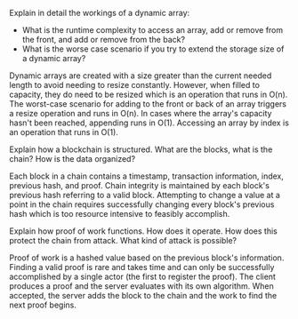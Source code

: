 Explain in detail the workings of a dynamic array:
* What is the runtime complexity to access an array, add or remove from the front, and add or remove from the back?
* What is the worse case scenario if you try to extend the storage size of a dynamic array?

Dynamic arrays are created with a size greater than the current needed length to avoid needing to resize constantly. However, when filled to capacity, they do need to be resized which is an operation that runs in O(n). The worst-case scenario for adding to the front or back of an array triggers a resize operation and runs in O(n). In cases where the array's capacity hasn't been reached, appending runs in O(1). Accessing an array by index is an operation that runs in O(1).

Explain how a blockchain is structured. What are the blocks, what is the chain? How is the data organized?

Each block in a chain contains a timestamp, transaction information, index, previous hash, and proof. Chain integrity is maintained by each block's previous hash referring to a valid block. Attempting to change a value at a point in the chain requires successfully changing every block's previous hash which is too resource intensive to feasibly accomplish.
 
Explain how proof of work functions. How does it operate. How does this protect the chain from attack. What kind of attack is possible?

Proof of work is a hashed value based on the previous block's information. Finding a valid proof is rare and takes time and can only be successfully accomplished by a single actor (the first to register the proof). The client produces a proof and the server evaluates with its own algorithm. When accepted, the server adds the block to the chain and the work to find the next proof begins.

